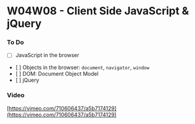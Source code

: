 # W04W08 - Client Side JavaScript & jQuery

### To Do

- [ ] JavaScript in the browser
- [ ] Objects in the browser: `document`, `navigator`, `window`
- [ ] DOM: Document Object Model
- [ ] jQuery

### Video

[https://vimeo.com/710606437/a5b7174129](https://vimeo.com/710606437/a5b7174129)

